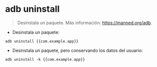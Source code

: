# adb uninstall

> Desinstala un paquete.
> Más información: <https://manned.org/adb>.

- Desinstala un paquete:

`adb uninstall {{com.example.app}}`

- Desinstala un paquete, pero conservando los datos del usuario:

`adb uninstall -k {{com.example.app}}`
